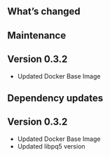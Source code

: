 ## What’s changed

## Maintenance

## Version 0.3.2

- Updated Docker Base Image 

## Dependency updates

## Version 0.3.2

- Updated Docker Base Image
- Updated libpq5 version

